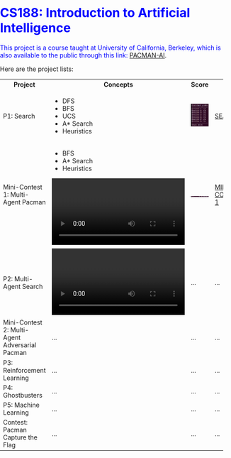 # <font color=blue>CS188: Introduction to Artificial Intelligence

This project is a course taught at University of California, Berkeley, which is also available to the public through this link: <a href="https://inst.eecs.berkeley.edu/~cs188/fa18/">PACMAN-AI<a>. 
    
Here are the project lists:
<body style="margin: 0; padding: 0;">
<table style="width:100%">
    <tr>
        <th> Project </th>
        <th> Concepts </th>
        <th> Score </th>
        <th> Link </th>
    </tr>
    <tr>
        <td> P1: Search </td>
        <td> 
            <ul>
                <li>DFS</li>
                <li>BFS</li>
                <li>UCS</li>
                <li>A* Search</li>
                <li>Heuristics</li>
            </ul>
        </td>
        <td> <img src="./img_vid/search_score.png" alt="26/25"> </td>
        <td><a href="https://github.com/dkhor2003/UCB_CS188/tree/main/Pac-Man_Search/search">SEARCH</a></td>
    </tr>
    <tr>
        <td> Mini-Contest 1: Multi-Agent Pacman </td>
        <td>
            <ul>
                <li>BFS</li>
                <li>A* Search</li>
                <li>Heuristics</li>
            </ul>
            <video src="./img_vid/mc1.mov" autoplay loop>animation</video>
        </td>
        <td> <img src="./img_vid/mc1_score.png" alt="Final Score: 980.6766342807825"> </td>
        <td><a href="https://github.com/dkhor2003/UCB_CS188/tree/main/Pac-Man_Search/Mini_Contest/minicontest1">MINI-CONTEST-1</a></td>
    </tr>
    <tr>
        <td> P2: Multi-Agent Search </td>
        <td> <video src="./img_vid/mc1.mov" autoplay loop>animation</video> </td>
        <td>...</td>
        <td>...</td>
    </tr>
    <tr>
        <td> Mini-Contest 2: Multi-Agent Adversarial Pacman </td>
        <td> ... </td>
        <td>...</td>
        <td>...</td>
    </tr>
    <tr>
        <td> P3: Reinforcement Learning </td>
        <td> ... </td>
        <td>...</td>
        <td>...</td>
    </tr>
    <tr>
        <td> P4: Ghostbusters </td>
        <td> ... </td>
        <td>...</td>
        <td>...</td>
    </tr>
    <tr>
        <td> P5: Machine Learning </td>
        <td> ... </td>
        <td>...</td>
        <td>...</td>
    </tr>
    <tr>
        <td> Contest: Pacman Capture the Flag </td>
        <td> ... </td>
        <td>...</td>
        <td>...</td>
    </tr>
</table>
</body>